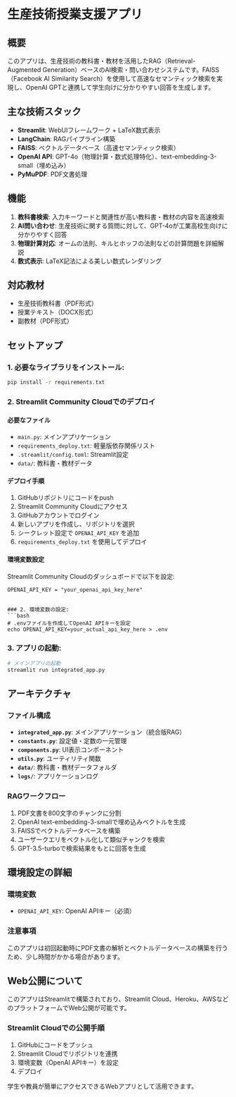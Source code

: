 # 生産技術授業支援アプリ

## 概要
このアプリは、生産技術の教科書・教材を活用したRAG（Retrieval-Augmented Generation）ベースのAI検索・問い合わせシステムです。FAISS（Facebook AI Similarity Search）を使用して高速なセマンティック検索を実現し、OpenAI GPTと連携して学生向けに分かりやすい回答を生成します。

## 主な技術スタック

- **Streamlit**: WebUIフレームワーク + LaTeX数式表示
- **LangChain**: RAGパイプライン構築
- **FAISS**: ベクトルデータベース（高速セマンティック検索）
- **OpenAI API**: GPT-4o（物理計算・数式処理特化）、text-embedding-3-small（埋め込み）
- **PyMuPDF**: PDF文書処理

## 機能

1. **教科書検索**: 入力キーワードと関連性が高い教科書・教材の内容を高速検索
2. **AI問い合わせ**: 生産技術に関する質問に対して、GPT-4oが工業高校生向けに分かりやすく回答
3. **物理計算対応**: オームの法則、キルヒホッフの法則などの計算問題を詳細解説
4. **数式表示**: LaTeX記法による美しい数式レンダリング

## 対応教材
- 生産技術教科書（PDF形式）
- 授業テキスト（DOCX形式）
- 副教材（PDF形式）

## セットアップ

### 1. 必要なライブラリをインストール:
```bash
pip install -r requirements.txt
```

### 2. Streamlit Community Cloudでのデプロイ

#### 必要なファイル
- `main.py`: メインアプリケーション
- `requirements_deploy.txt`: 軽量版依存関係リスト
- `.streamlit/config.toml`: Streamlit設定
- `data/`: 教科書・教材データ

#### デプロイ手順
1. GitHubリポジトリにコードをpush
2. Streamlit Community Cloudにアクセス
3. GitHubアカウントでログイン
4. 新しいアプリを作成し、リポジトリを選択
5. シークレット設定で `OPENAI_API_KEY` を追加
6. `requirements_deploy.txt` を使用してデプロイ

#### 環境変数設定
Streamlit Community Cloudのダッシュボードで以下を設定:
```
OPENAI_API_KEY = "your_openai_api_key_here"
```
```

### 2. 環境変数の設定:
```bash
# .envファイルを作成してOpenAI APIキーを設定
echo OPENAI_API_KEY=your_actual_api_key_here > .env
```

### 3. アプリの起動:
```bash
# メインアプリの起動
streamlit run integrated_app.py
```

## アーキテクチャ

### ファイル構成
- **`integrated_app.py`**: メインアプリケーション（統合版RAG）
- **`constants.py`**: 設定値・定数の一元管理
- **`components.py`**: UI表示コンポーネント
- **`utils.py`**: ユーティリティ関数
- **`data/`**: 教科書・教材データフォルダ
- **`logs/`**: アプリケーションログ

### RAGワークフロー
1. PDF文書を800文字のチャンクに分割
2. OpenAI text-embedding-3-smallで埋め込みベクトルを生成
3. FAISSでベクトルデータベースを構築
4. ユーザークエリをベクトル化して類似チャンクを検索
5. GPT-3.5-turboで検索結果をもとに回答を生成

## 環境設定の詳細

### 環境変数

- `OPENAI_API_KEY`: OpenAI APIキー（必須）

### 注意事項

このアプリは初回起動時にPDF文書の解析とベクトルデータベースの構築を行うため、少し時間がかかる場合があります。

## Web公開について

このアプリはStreamlitで構築されており、Streamlit Cloud、Heroku、AWSなどのプラットフォームでWeb公開が可能です。

### Streamlit Cloudでの公開手順

1. GitHubにコードをプッシュ
2. Streamlit Cloudでリポジトリを連携
3. 環境変数（OpenAI APIキー）を設定
4. デプロイ

学生や教員が簡単にアクセスできるWebアプリとして活用できます。